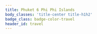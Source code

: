 ```yaml
---
title: Phuket 6 Phi Phi Islands
body_classes: 'title-center title-h1h2'
badge_class: badge-color-travel
header_id: travel
---
```


